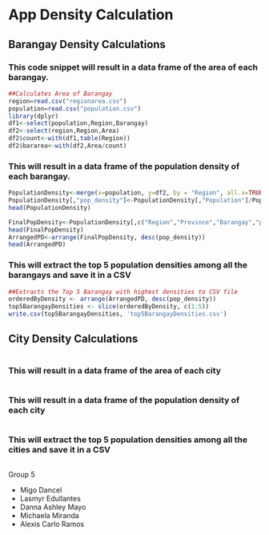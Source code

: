 # App Density Calculation

## Barangay Density Calculations

### This code snippet will result in a data frame of the area of each barangay.
```R
##Calculates Area of Barangay
region=read.csv("regionarea.csv")
population=read.csv("population.csv")
library(dplyr)
df1<-select(population,Region,Barangay)
df2<-select(region,Region,Area)
df2$count<-with(df1,table(Region))
df2$bararea<-with(df2,Area/count)
```

### This will result in a data frame of the population density of each barangay.
```R
PopulationDensity<-merge(x=population, y=df2, by = "Region", all.x=TRUE)
PopulationDensity[,"pop_density"]<-PopulationDensity[,"Population"]/PopulationDensity[,"bararea"]
head(PopulationDensity)

FinalPopDensity<-PopulationDensity[,c("Region","Province","Barangay","pop_density")]
head(FinalPopDensity)
ArrangedPD<-arrange(FinalPopDensity, desc(pop_density))
head(ArrangedPD)
```
### This will extract the top 5 population densities among all the barangays and save it in a CSV
```R
##Extracts the Top 5 Barangay with highest densities to CSV file
orderedByDensity <- arrange(ArrangedPD, desc(pop_density))
top5BarangayDensities <- slice(orderedByDensity, c(1:5))
write.csv(top5BarangayDensities, 'top5BarangayDensities.csv')
```

## City Density Calculations
```R

```

### This will result in a data frame of the area of each city
```R

```

### This will result in a data frame of the population density of each city
```R

```

### This will extract the top 5 population densities among all the cities and save it in a CSV
```R

```

Group 5
* Migo Dancel
* Lasmyr Edullantes
* Danna Ashley Mayo
* Michaela Miranda
* Alexis Carlo Ramos
